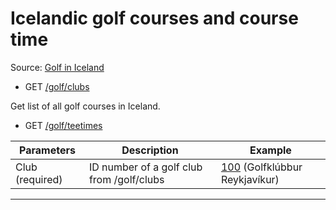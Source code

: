 # Icelandic golf courses and course time

Source: [Golf in Iceland](https://mitt.golf.is/pages/rastimar/)

- GET [/golf/clubs](https://apis.is/golf/clubs)

Get list of all golf courses in Iceland.

- GET [/golf/teetimes](https://apis.is/golf/teetimes)

| Parameters      | Description                               | Example                                                                 |
|-----------------|-------------------------------------------|-------------------------------------------------------------------------|
| Club (required) | ID number of a golf club from /golf/clubs | [100](https://apis.is/golf/teetimes?club=100) (Golfklúbbur Reykjavíkur) |

---

